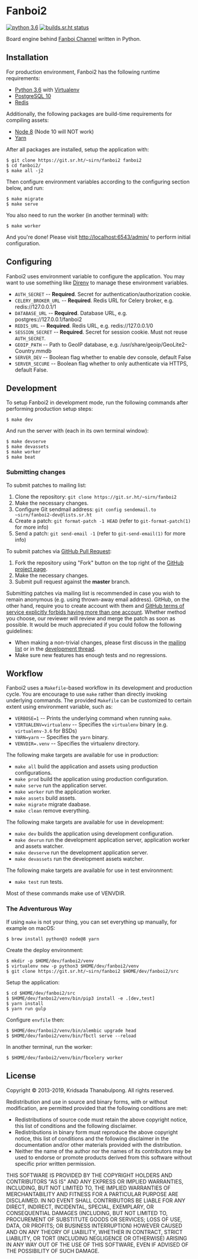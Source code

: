 # Fanboi2

[![python 3.6](https://img.shields.io/badge/python-3.6-blue.svg)](https://docs.python.org/3/whatsnew/3.6.html) [![builds.sr.ht status](https://builds.sr.ht/~sirn/fanboi2/freebsd.yml.svg)](https://builds.sr.ht/~sirn/fanboi2/freebsd.yml?)

Board engine behind [Fanboi Channel](https://fanboi.ch/) written in Python.

## Installation

For production environment, Fanboi2 has the following runtime requirements:

-   [Python 3.6](https://www.python.org/downloads/) with [Virtualenv](https://virtualenv.pypa.io/en/stable/)
-   [PostgreSQL 10](https://www.postgresql.org/)
-   [Redis](https://redis.io/)

Additionally, the following packages are build-time requirements for compiling assets:

-   [Node 8](https://nodejs.org/) (Node 10 will NOT work)
-   [Yarn](https://yarnpkg.com/)

After all packages are installed, setup the application with:

    $ git clone https://git.sr.ht/~sirn/fanboi2 fanboi2
    $ cd fanboi2/
    $ make all -j2

Then configure environment variables according to the configuring section below, and run:

    $ make migrate
    $ make serve

You also need to run the worker (in another terminal) with:

    $ make worker

And you're done! Please visit <http://localhost:6543/admin/> to perform initial configuration.

## Configuring

Fanboi2 uses environment variable to configure the application. You may want to use something like [Direnv](https://github.com/direnv/direnv) to manage these environment variables.

-   `AUTH_SECRET` -- **Required**. Secret for authentication/authorization cookie.
-   `CELERY_BROKER_URL` -- **Required**. Redis URL for Celery broker, e.g. redis://127.0.0.1/1
-   `DATABASE_URL` -- **Required**. Database URL, e.g. postgres://127.0.0.1/fanboi2
-   `REDIS_URL` -- **Required**. Redis URL, e.g. redis://127.0.0.1/0
-   `SESSION_SECRET` -- **Required**. Secret for session cookie. Must not reuse `AUTH_SECRET`.
-   `GEOIP_PATH` -- Path to GeoIP database, e.g. /usr/share/geoip/GeoLite2-Country.mmdb
-   `SERVER_DEV` -- Boolean flag whether to enable dev console, default False
-   `SERVER_SECURE` -- Boolean flag whether to only authenticate via HTTPS, default False.

## Development

To setup Fanboi2 in development mode, run the following commands after performing production setup steps:

    $ make dev

And run the server with (each in its own terminal window):

    $ make devserve
    $ make devassets
    $ make worker
    $ make beat

### Submitting changes

To submit patches to mailing list:

1.  Clone the repository: `git clone https://git.sr.ht/~sirn/fanboi2`
2.  Make the necessary changes.
3.  Configure Git sendmail address: `git config sendemail.to ~sirn/fanboi2-dev@lists.sr.ht`
4.  Create a patch: `git format-patch -1 HEAD` (refer to `git-format-patch(1)` for more info)
5.  Send a patch: `git send-email -1` (refer to `git-send-email(1)` for more info)

To submit patches via [GitHub Pull Request](https://github.com/sirn/fanboi2):

1.  Fork the repository using "Fork" button on the top right of the [GitHub project page](https://github.com/sirn/fanboi2).
2.  Make the necessary changes.
3.  Submit pull request against the **master** branch.

Submitting patches via mailing list is recommended in case you wish to remain anonymous (e.g. using thrown-away email address). GitHub, on the other hand, require you to create account with them and [GitHub terms of service explicitly forbids having more than one account](https://help.github.com/articles/github-terms-of-service/#b-account-terms). Whether method you choose, our reviewer will review and merge the patch as soon as possible. It would be much appreciated if you could follow the following guidelines:

-   When making a non-trivial changes, please first discuss in the [mailing list](https://lists.sr.ht/~sirn/fanboi2-dev) or in the [development thread](https://fanboi.ch/meta/).
-   Make sure new features has enough tests and no regressions.

## Workflow

Fanboi2 uses a `Makefile`-based workflow in its development and production cycle. You are encourage to use `make` rather than directly invoking underlying commands. The provided `Makefile` can be customized to certain extent using environment variable, such as:

-   `VERBOSE=1` -- Prints the underlying command when running `make`.
-   `VIRTUALENV=virtualenv` -- Specifies the `virtualenv` binary (e.g. `virtualenv-3.6` for BSDs)
-   `YARN=yarn` -- Specifies the `yarn` binary.
-   `VENVDIR=.venv` -- Specifies the virtualenv directory.

The following make targets are available for use in production:

-   `make all` build the application and assets using production configurations.
-   `make prod` build the application using production configuration.
-   `make serve` run the application server.
-   `make worker` run the application worker.
-   `make assets` build assets.
-   `make migrate` migrate daabase.
-   `make clean` remove everything.

The following make targets are available for use in development:

-   `make dev` builds the application using development configuration.
-   `make devrun` run the development application server, application worker and assets watcher.
-   `make devserve` run the development application server.
-   `make devassets` run the development assets watcher.

The following make targets are available for use in test environment:

-   `make test` run tests.

Most of these commands make use of VENVDIR.

### The Adventurous Way

If using `make` is not your thing, you can set everything up manually, for example on macOS:

    $ brew install python@3 node@8 yarn

Create the deploy environment:

    $ mkdir -p $HOME/dev/fanboi2/venv
    $ virtualenv new -p python3 $HOME/dev/fanboi2/venv
    $ git clone https://git.sr.ht/~sirn/fanboi2 $HOME/dev/fanboi2/src

Setup the application:

    $ cd $HOME/dev/fanboi2/src
    $ $HOME/dev/fanboi2/venv/bin/pip3 install -e .[dev,test]
    $ yarn install
    $ yarn run gulp

Configure `envfile` then:

    $ $HOME/dev/fanboi2/venv/bin/alembic upgrade head
    $ $HOME/dev/fanboi2/venv/bin/fbctl serve --reload

In another terminal, run the worker:

    $ $HOME/dev/fanboi2/venv/bin/fbcelery worker

## License

Copyright © 2013-2019, Kridsada Thanabulpong. All rights reserved.

Redistribution and use in source and binary forms, with or without modification, are permitted provided that the following conditions are met:

-   Redistributions of source code must retain the above copyright notice, this list of conditions and the following disclaimer.
-   Redistributions in binary form must reproduce the above copyright notice, this list of conditions and the following disclaimer in the documentation and/or other materials provided with the distribution.
-   Neither the name of the author nor the names of its contributors may be used to endorse or promote products derived from this software without specific prior written permission.

THIS SOFTWARE IS PROVIDED BY THE COPYRIGHT HOLDERS AND CONTRIBUTORS "AS IS" AND ANY EXPRESS OR IMPLIED WARRANTIES, INCLUDING, BUT NOT LIMITED TO, THE IMPLIED WARRANTIES OF MERCHANTABILITY AND FITNESS FOR A PARTICULAR PURPOSE ARE DISCLAIMED. IN NO EVENT SHALL CONTRIBUTORS BE LIABLE FOR ANY DIRECT, INDIRECT, INCIDENTAL, SPECIAL, EXEMPLARY, OR CONSEQUENTIAL DAMAGES (INCLUDING, BUT NOT LIMITED TO, PROCUREMENT OF SUBSTITUTE GOODS OR SERVICES; LOSS OF USE, DATA, OR PROFITS; OR BUSINESS INTERRUPTION) HOWEVER CAUSED AND ON ANY THEORY OF LIABILITY, WHETHER IN CONTRACT, STRICT LIABILITY, OR TORT (INCLUDING NEGLIGENCE OR OTHERWISE) ARISING IN ANY WAY OUT OF THE USE OF THIS SOFTWARE, EVEN IF ADVISED OF THE POSSIBILITY OF SUCH DAMAGE.
